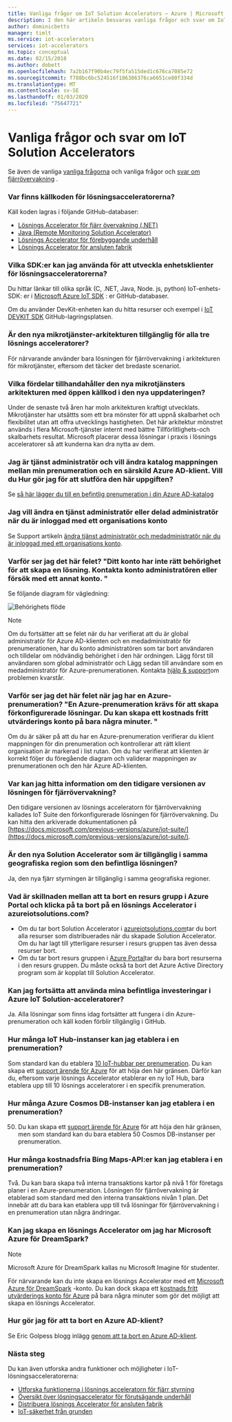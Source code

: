 ```yaml
---
title: Vanliga frågor om IoT Solution Accelerators – Azure | Microsoft Docs
description: I den här artikeln besvaras vanliga frågor och svar om IoT Solution-acceleratorer. Den innehåller länkar till GitHub-databaserna.
author: dominicbetts
manager: timlt
ms.service: iot-accelerators
services: iot-accelerators
ms.topic: conceptual
ms.date: 02/15/2018
ms.author: dobett
ms.openlocfilehash: 7a2b167f90b4ec79f5fa515ded1c676ca7085e72
ms.sourcegitcommit: f788bc6bc524516f186386376ca6651ce80f334d
ms.translationtype: MT
ms.contentlocale: sv-SE
ms.lasthandoff: 01/03/2020
ms.locfileid: "75647721"
---
```

# <a name="frequently-asked-questions-for-iot-solution-accelerators"></a>Vanliga frågor och svar om IoT Solution Accelerators

Se även de vanliga [vanliga frågorna](iot-accelerators-faq-cf.md) och vanliga frågor och [svar om fjärrövervakning](iot-accelerators-faq-rm-v2.md) .

### <a name="where-can-i-find-the-source-code-for-the-solution-accelerators"></a>Var finns källkoden för lösningsacceleratorerna?

Käll koden lagras i följande GitHub-databaser:

* [Lösnings Accelerator för fjärr övervakning (.NET)](https://github.com/Azure/azure-iot-pcs-remote-monitoring-dotnet)
* [Java (Remote Monitoring Solution Accelerator)](https://github.com/Azure/azure-iot-pcs-remote-monitoring-java)
* [Lösnings Accelerator för förebyggande underhåll](https://github.com/Azure/azure-iot-predictive-maintenance)
* [Lösnings Accelerator för ansluten fabrik](https://github.com/Azure/azure-iot-connected-factory)

### <a name="what-sdks-can-i-use-to-develop-device-clients-for-the-solution-accelerators"></a>Vilka SDK:er kan jag använda för att utveckla enhetsklienter för lösningsacceleratorerna?

Du hittar länkar till olika språk (C, .NET, Java, Node. js, python) IoT-enhets-SDK: er i [Microsoft Azure IoT SDK](https://github.com/Azure/azure-iot-sdks) : er GitHub-databaser.

Om du använder DevKit-enheten kan du hitta resurser och exempel i [IoT DEVKIT SDK](https://github.com/Microsoft/devkit-sdk) GitHub-lagringsplatsen.

### <a name="is-the-new-microservices-architecture-available-for-all-the-three-solution-accelerators"></a>Är den nya mikrotjänster-arkitekturen tillgänglig för alla tre lösnings acceleratorer?

För närvarande använder bara lösningen för fjärrövervakning i arkitekturen för mikrotjänster, eftersom det täcker det bredaste scenariot.

### <a name="what-advantages-does-the-new-open-sourced-microservices-based-architecture-provide-in-the-new-update"></a>Vilka fördelar tillhandahåller den nya mikrotjänsters arkitekturen med öppen källkod i den nya uppdateringen?

Under de senaste två åren har moln arkitekturen kraftigt utvecklats. Mikrotjänster har utsättts som ett bra mönster för att uppnå skalbarhet och flexibilitet utan att offra utvecklings hastigheten. Det här arkitektur mönstret används i flera Microsoft-tjänster internt med bättre Tillförlitlighets-och skalbarhets resultat. Microsoft placerar dessa lösningar i praxis i lösnings acceleratorer så att kunderna kan dra nytta av dem.

### <a name="im-a-service-administrator-and-id-like-to-change-the-directory-mapping-between-my-subscription-and-a-specific-azure-ad-tenant-how-do-i-complete-this-task"></a>Jag är tjänst administratör och vill ändra katalog mappningen mellan min prenumeration och en särskild Azure AD-klient. Vill du Hur gör jag för att slutföra den här uppgiften?

Se [så här lägger du till en befintlig prenumeration i din Azure AD-katalog](../active-directory/fundamentals/active-directory-how-subscriptions-associated-directory.md#to-associate-an-existing-subscription-to-your-azure-ad-directory)

### <a name="i-want-to-change-a-service-administrator-or-co-administrator-when-logged-in-with-an-organizational-account"></a>Jag vill ändra en tjänst administratör eller delad administratör när du är inloggad med ett organisations konto

Se Support artikeln [ändra tjänst administratör och medadministratör när du är inloggad med ett organisations konto](https://azure.microsoft.com/support/changing-service-admin-and-co-admin).

### <a name="why-am-i-seeing-this-error-your-account-does-not-have-the-proper-permissions-to-create-a-solution-please-check-with-your-account-administrator-or-try-with-a-different-account"></a>Varför ser jag det här felet? "Ditt konto har inte rätt behörighet för att skapa en lösning. Kontakta konto administratören eller försök med ett annat konto. "

Se följande diagram för vägledning:

![Behörighets flöde](media/iot-accelerators-faq/flowchart.png)

> [!NOTE]
> Om du fortsätter att se felet när du har verifierat att du är global administratör för Azure AD-klienten och en medadministratör för prenumerationen, har du konto administratören som tar bort användaren och tilldelar om nödvändig behörighet i den här ordningen. Lägg först till användaren som global administratör och Lägg sedan till användare som en medadministratör för Azure-prenumerationen. Kontakta [hjälp & support](https://portal.azure.com/#blade/Microsoft_Azure_Support/HelpAndSupportBlade)om problemen kvarstår.

### <a name="why-am-i-seeing-this-error-when-i-have-an-azure-subscription-an-azure-subscription-is-required-to-create-pre-configured-solutions-you-can-create-a-free-trial-account-in-just-a-couple-of-minutes"></a>Varför ser jag det här felet när jag har en Azure-prenumeration? "En Azure-prenumeration krävs för att skapa förkonfigurerade lösningar. Du kan skapa ett kostnads fritt utvärderings konto på bara några minuter. "

Om du är säker på att du har en Azure-prenumeration verifierar du klient mappningen för din prenumeration och kontrollerar att rätt klient organisation är markerad i list rutan. Om du har verifierat att klienten är korrekt följer du föregående diagram och validerar mappningen av prenumerationen och den här Azure AD-klienten.

### <a name="where-can-i-find-information-about-the-previous-version-of-the-remote-monitoring-solution"></a>Var kan jag hitta information om den tidigare versionen av lösningen för fjärrövervakning?

Den tidigare versionen av lösnings acceleratorn för fjärrövervakning kallades IoT Suite den förkonfigurerade lösningen för fjärrövervakning. Du kan hitta den arkiverade dokumentationen på [https://docs.microsoft.com/previous-versions/azure/iot-suite/](https://docs.microsoft.com/previous-versions/azure/iot-suite/).

### <a name="is-the-new-solution-accelerator-available-in-the-same-geographic-region-as-the-existing-solution"></a>Är den nya Solution Accelerator som är tillgänglig i samma geografiska region som den befintliga lösningen?

Ja, den nya fjärr styrningen är tillgänglig i samma geografiska regioner.

### <a name="whats-the-difference-between-deleting-a-resource-group-in-the-azure-portal-and-clicking-delete-on-a-solution-accelerator-in-azureiotsolutionscom"></a>Vad är skillnaden mellan att ta bort en resurs grupp i Azure Portal och klicka på ta bort på en lösnings Accelerator i azureiotsolutions.com?

* Om du tar bort Solution Accelerator i [azureiotsolutions.com](https://www.azureiotsolutions.com/)tar du bort alla resurser som distribuerades när du skapade Solution Accelerator. Om du har lagt till ytterligare resurser i resurs gruppen tas även dessa resurser bort.
* Om du tar bort resurs gruppen i [Azure Portal](https://portal.azure.com)tar du bara bort resurserna i den resurs gruppen. Du måste också ta bort det Azure Active Directory program som är kopplat till Solution Accelerator.

### <a name="can-i-continue-to-leverage-my-existing-investments-in-azure-iot-solution-accelerators"></a>Kan jag fortsätta att använda mina befintliga investeringar i Azure IoT Solution-acceleratorer?

Ja. Alla lösningar som finns idag fortsätter att fungera i din Azure-prenumeration och käll koden förblir tillgänglig i GitHub.

### <a name="how-many-iot-hub-instances-can-i-provision-in-a-subscription"></a>Hur många IoT Hub-instanser kan jag etablera i en prenumeration?

Som standard kan du etablera [10 IoT-hubbar per prenumeration](../azure-resource-manager/management/azure-subscription-service-limits.md#iot-hub-limits). Du kan skapa ett [support ärende för Azure](https://portal.azure.com/#blade/Microsoft_Azure_Support/HelpAndSupportBlade) för att höja den här gränsen. Därför kan du, eftersom varje lösnings Accelerator etablerar en ny IoT Hub, bara etablera upp till 10 lösnings acceleratorer i en specifik prenumeration.

### <a name="how-many-azure-cosmos-db-instances-can-i-provision-in-a-subscription"></a>Hur många Azure Cosmos DB-instanser kan jag etablera i en prenumeration?

50. Du kan skapa ett [support ärende för Azure](https://portal.azure.com/#blade/Microsoft_Azure_Support/HelpAndSupportBlade) för att höja den här gränsen, men som standard kan du bara etablera 50 Cosmos DB-instanser per prenumeration.

### <a name="how-many-free-bing-maps-apis-can-i-provision-in-a-subscription"></a>Hur många kostnadsfria Bing Maps-API:er kan jag etablera i en prenumeration?

Två. Du kan bara skapa två interna transaktions kartor på nivå 1 för företags planer i en Azure-prenumeration. Lösningen för fjärrövervakning är etablerad som standard med den interna transaktions nivån 1 plan. Det innebär att du bara kan etablera upp till två lösningar för fjärrövervakning i en prenumeration utan några ändringar.

### <a name="can-i-create-a-solution-accelerator-if-i-have-microsoft-azure-for-dreamspark"></a>Kan jag skapa en lösnings Accelerator om jag har Microsoft Azure för DreamSpark?

> [!NOTE]
> Microsoft Azure för DreamSpark kallas nu Microsoft Imagine för studenter.

För närvarande kan du inte skapa en lösnings Accelerator med ett [Microsoft Azure för DreamSpark](https://azure.microsoft.com/pricing/member-offers/imagine/) -konto. Du kan dock skapa ett [kostnads fritt utvärderings konto för Azure](https://azure.microsoft.com/free/) på bara några minuter som gör det möjligt att skapa en lösnings Accelerator.

### <a name="how-do-i-delete-an-azure-ad-tenant"></a>Hur gör jag för att ta bort en Azure AD-klient?

Se Eric Golpess blogg inlägg [genom att ta bort en Azure AD-klient](https://blogs.msdn.com/b/ericgolpe/archive/2015/04/30/walkthrough-of-deleting-an-azure-ad-tenant.aspx).

### <a name="next-steps"></a>Nästa steg

Du kan även utforska andra funktioner och möjligheter i IoT-lösningsacceleratorerna:

* [Utforska funktionerna i lösnings acceleratorn för fjärr styrning](quickstart-remote-monitoring-deploy.md)
* [Översikt över lösningsaccelerator för förutsägande underhåll](iot-accelerators-predictive-overview.md)
* [Distribuera lösnings Accelerator för ansluten fabrik](quickstart-connected-factory-deploy.md)
* [IoT-säkerhet från grunden](/azure/iot-fundamentals/iot-security-ground-up)
